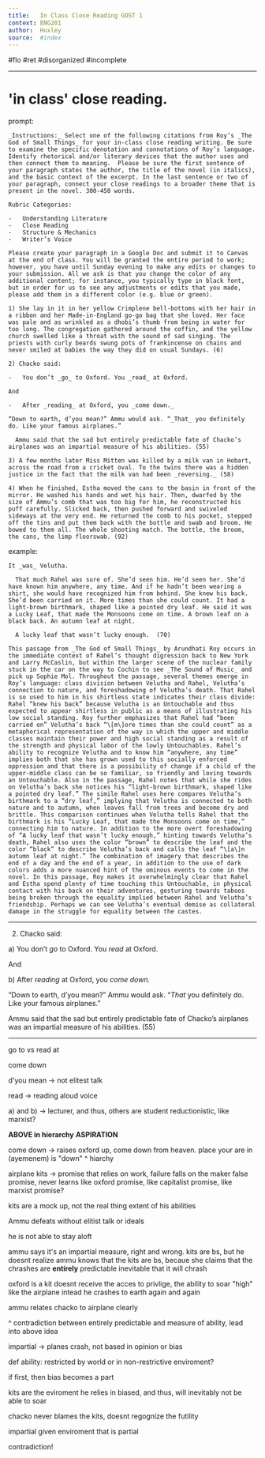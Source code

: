 ```yaml
---
title:   In Class Close Reading GOST 1
context: ENG201
author:  Huxley
source:  #index
---
```


#flo #ret  #disorganized #incomplete

---


# 'in class' close reading. 


prompt:

```
_Instructions:_ Select one of the following citations from Roy’s _The God of Small Things_ for your in-class close reading writing. Be sure to examine the specific denotation and connotations of Roy’s language. Identify rhetorical and/or literary devices that the author uses and then connect them to meaning.  Please be sure the first sentence of your paragraph states the author, the title of the novel (in italics), and the basic context of the excerpt. In the last sentence or two of your paragraph, connect your close readings to a broader theme that is present in the novel. 300-450 words.

Rubric Categories:

-   Understanding Literature
-   Close Reading
-   Structure & Mechanics
-   Writer’s Voice

Please create your paragraph in a Google Doc and submit it to Canvas at the end of class. You will be granted the entire period to work; however, you have until Sunday evening to make any edits or changes to your submission. All we ask is that you change the color of any additional content; for instance, you typically type in black font, but in order for us to see any adjustments or edits that you made, please add them in a different color (e.g. blue or green).

1) She lay in it in her yellow Crimplene bell-bottoms with her hair in a ribbon and her Made-in-England go-go bag that she loved. Her face was pale and as wrinkled as a dhobi’s thumb from being in water for too long. The congregation gathered around the coffin, and the yellow church swelled like a throat with the sound of sad singing. The priests with curly beards swung pots of frankincense on chains and never smiled at babies the way they did on usual Sundays. (6)

2) Chacko said:

-   You don’t _go_ to Oxford. You _read_ at Oxford.

And

-   After _reading_ at Oxford, you _come down._

“Down to earth, d’you mean?” Ammu would ask. “_That_ you definitely do. Like your famous airplanes.”

  Ammu said that the sad but entirely predictable fate of Chacko’s airplanes was an impartial measure of his abilities. (55)

3) A few months later Miss Mitten was killed by a milk van in Hobart, across the road from a cricket oval. To the twins there was a hidden justice in the fact that the milk van had been _reversing._ (58)

4) When he finished, Estha moved the cans to the basin in front of the mirror. He washed his hands and wet his hair. Then, dwarfed by the size of Ammu’s comb that was too big for him, he reconstructed his puff carefully. Slicked back, then pushed forward and swiveled sideways at the very end. He returned the comb to his pocket, stepped off the tins and put them back with the bottle and swab and broom. He bowed to them all. The whole shooting match. The bottle, the broom, the cans, the limp floorswab. (92)
```


example:

```
It _was_ Velutha.

  That much Rahel was sure of. She’d seen him. He’d seen her. She’d have known him anywhere, any time. And if he hadn’t been wearing a shirt, she would have recognized him from behind. She knew his back. She’d been carried on it. More times than she could count. It had a light-brown birthmark, shaped like a pointed dry leaf. He said it was a Lucky Leaf, that made the Monsoons come on time. A brown leaf on a black back. An autumn leaf at night.

  A lucky leaf that wasn’t lucky enough.  (70)

This passage from _The God of Small Things_ by Arundhati Roy occurs in the immediate context of Rahel’s thought digression back to New York and Larry McCaslin, but within the larger scene of the nuclear family stuck in the car on the way to Cochin to see _The Sound of Music_ and pick up Sophie Mol. Throughout the passage, several themes emerge in Roy’s language: class division between Velutha and Rahel, Velutha’s connection to nature, and foreshadowing of Velutha’s death. That Rahel is so used to him in his shirtless state indicates their class divide: Rahel “knew his back” because Velutha is an Untouchable and thus expected to appear shirtless in public as a means of illustrating his low social standing. Roy further emphasizes that Rahel had “been carried on” Velutha’s back “\[m\]ore times than she could count” as a metaphorical representation of the way in which the upper and middle classes maintain their power and high social standing as a result of the strength and physical labor of the lowly Untouchables. Rahel’s ability to recognize Velutha and to know him “anywhere, any time” implies both that she has grown used to this socially enforced oppression and that there is a possibility of change if a child of the upper-middle class can be so familiar, so friendly and loving towards an Untouchable. Also in the passage, Rahel notes that while she rides on Velutha’s back she notices his “light-brown birthmark, shaped like a pointed dry leaf.” The simile Rahel uses here compares Velutha’s birthmark to a “dry leaf,” implying that Velutha is connected to both nature and to autumn, when leaves fall from trees and become dry and brittle. This comparison continues when Velutha tells Rahel that the birthmark is his “Lucky Leaf, that made the Monsoons come on time,” connecting him to nature. In addition to the more overt foreshadowing of “A lucky leaf that wasn’t lucky enough,” hinting towards Velutha’s death, Rahel also uses the color “brown” to describe the leaf and the color “black” to describe Velutha’s back and calls the leaf “\[a\]n autumn leaf at night.” The combination of imagery that describes the end of a day and the end of a year, in addition to the use of dark colors adds a more nuanced hint of the ominous events to come in the novel. In this passage, Roy makes it overwhelmingly clear that Rahel and Estha spend plenty of time touching this Untouchable, in physical contact with his back on their adventures, gesturing towards taboos being broken through the equality implied between Rahel and Velutha’s friendship. Perhaps we can see Velutha’s eventual demise as collateral damage in the struggle for equality between the castes.
```





---

2) Chacko said:

a)   You don’t _go_ to Oxford. You _read_ at Oxford.

And

b)   After _reading_ at Oxford, you _come down._

“Down to earth, d’you mean?” Ammu would ask. “_That_ you definitely do. Like your famous airplanes.”

  Ammu said that the sad but entirely predictable fate of Chacko’s airplanes was an impartial measure of his abilities. (55)

---


go to vs read at

come down

d'you mean -> not elitest talk

read -> reading aloud voice 


a) and b) -> lecturer, and thus, others are student
reductionistic, like marxist? 

**ABOVE in hierarchy**
**ASPIRATION**

come down -> raises oxford up, come down from heaven. place your are in (ayemenem) is "down" 
^ hiarchy

airplane kits -> promise that relies on work, failure falls on the maker
false promise, never learns
like oxford promise, like capitalist promise, like marxist promise?


kits are a mock up, not the real thing
extent of his abilities


Ammu defeats without elitist talk or ideals

he is not able to stay aloft

ammu says it's an impartial measure, 
right and wrong. kits are bs, but he doesnt realize
ammu knows that the kits are bs, becaue she claims that the chrashes are **entirely** predictable
inevitable that it will chrash


oxford is a kit
doesnt receive the acces to privlige, the ability to soar "high" like the airplane
intead he crashes to earth again and again 


ammu relates chacko to airplane clearly


^ contradiction between entirely predictable and measure of ability, lead into above idea


impartial -> planes crash, not based in opinion or bias

def ability: restricted by world or in non-restrictive enviroment?

if first, then bias becomes a part


kits are the eviroment he relies in
biased, and thus, will inevitably not be able to soar

chacko never blames the kits, doesnt regognize the futility



impartial given enviroment that is partial


contradiction!









